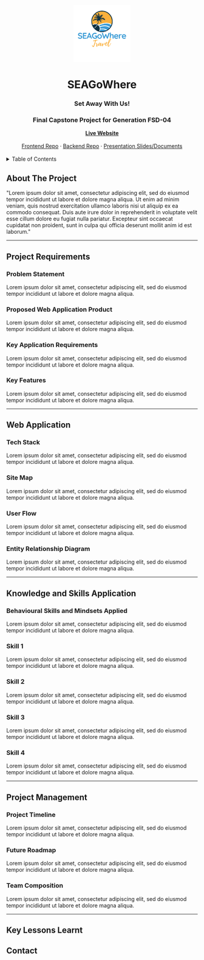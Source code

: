 <!--
*** I'm using markdown "reference style" links for readability.
*** Reference links are enclosed in brackets [ ] instead of parentheses ( ).
*** See the bottom of this document for the declaration of the reference variables.
*** for contributors-url, forks-url, etc. This is an optional, concise syntax you may use.
*** https://www.markdownguide.org/basic-syntax/#reference-style-links
-->

<!-- PROJECT LOGO/TITLE -->
<div align="center">
    <a href="https://liyanaaj.netlify.app/">
        <img src="img/logo2-transparent.png" alt="Logo" width="150">
    </a>
      </br>
        <h1>SEAGoWhere</h1>
        <h3>Set Away With Us!</h3>
</div>
<!-- TITLE CONTENTS -->
<div align="center">
    <h3>Final Capstone Project for Generation FSD-04</h3>
        <a href="https://liyanaaj.netlify.app/"><strong>Live Website</strong></a> <!-- CURRENT WEBSITE PLACEHOLDER IS LIYANA'S PORTFOLIO-->
          <br />
          <br />
              <a href="https://github.com/Rushifx/SEAgowhere">Frontend Repo</a>
              ·
              <a href="https://github.com/Liyyy9/SEAGoWhere-BackEnd">Backend Repo</a>
              ·
              <a href="https://liyanaaj.netlify.app/">Presentation Slides/Documents</a> <!-- CURRENT WEBSITE PLACEHOLDER IS LIYANA'S PORTFOLIO-->
</div>
</br>

<!-- TABLE OF CONTENTS -->
<details>
  <summary>Table of Contents</summary>
  <ol>
    <li>
      <a href="#about-the-project">About The Project</a>
    </li>
    <li>
      <a href="#project-requirements">Project Requirements</a>
      <ul>
        <li><a href="#problem-statement">Problem Statement</a></li>
        <li><a href="#proposed-web-application-product">Proposed Web Application Product</a></li>
        <li><a href="#key-application-requirements">Key Application Requirements</a></li>
        <li><a href="#key-features">Key Features</a></li>
      </ul>
    </li>
    <li>
      <a href="#web-application">Web Application</a>
      <ul>
        <li><a href="#tech-stack">Tech Stack</a></li>
        <li><a href="#site-map">Site Map</a></li>
        <li><a href="#user-flow">User Flow</a></li>
        <li><a href="#entity-diagram">Entity Relationship Diagram</a></li>
      </ul>
    </li>
      <li><a href="#knowledge-and-skills-application">Knowledge and Skills Application</a></li>
      <ul>
        <li><a href="#behavioural-skills-and-mindsets-applied">Behavioural Skills and Mindsets Applied</a></li>
        <li><a href="#skill-1">Skill 1</a></li>
        <li><a href="#skill-2">Skill 2</a></li>
        <li><a href="#skill-3">Skill 3</a></li>
        <li><a href="#skill-4">Skill 4</a></li>
      </ul>
      <li><a href="#project-management">Project Management</a></li>
      <ul>   
        <li><a href="#project-timeline">Project Timeline</a></li>
        <li><a href="#future-roadmap">Future Roadmap</a></li>
        <li><a href="#team-composition">Team Composition</a></li>
      </ul>
      <li><a href="#key-lessons-learnt">Key Lessons Learnt</a></li>
      <li><a href="#contact">Contact</a></li>
  </ol>
</details>

<!-- ABOUT THE PROJECT -->

## About The Project

"Lorem ipsum dolor sit amet, consectetur adipiscing elit, sed do eiusmod tempor incididunt ut labore et dolore magna aliqua. Ut enim ad minim veniam, quis nostrud exercitation ullamco laboris nisi ut aliquip ex ea commodo consequat. Duis aute irure dolor in reprehenderit in voluptate velit esse cillum dolore eu fugiat nulla pariatur. Excepteur sint occaecat cupidatat non proident, sunt in culpa qui officia deserunt mollit anim id est laborum."

---

<!-- PROJECT REQUIREMENTS -->

## Project Requirements

### Problem Statement
Lorem ipsum dolor sit amet, consectetur adipiscing elit, sed do eiusmod tempor incididunt ut labore et dolore magna aliqua.

### Proposed Web Application Product
Lorem ipsum dolor sit amet, consectetur adipiscing elit, sed do eiusmod tempor incididunt ut labore et dolore magna aliqua.

### Key Application Requirements
Lorem ipsum dolor sit amet, consectetur adipiscing elit, sed do eiusmod tempor incididunt ut labore et dolore magna aliqua.

### Key Features
Lorem ipsum dolor sit amet, consectetur adipiscing elit, sed do eiusmod tempor incididunt ut labore et dolore magna aliqua.

---

<!-- WEB APPLICATION -->

## Web Application 

### Tech Stack 
Lorem ipsum dolor sit amet, consectetur adipiscing elit, sed do eiusmod tempor incididunt ut labore et dolore magna aliqua.

### Site Map
Lorem ipsum dolor sit amet, consectetur adipiscing elit, sed do eiusmod tempor incididunt ut labore et dolore magna aliqua.

### User Flow
Lorem ipsum dolor sit amet, consectetur adipiscing elit, sed do eiusmod tempor incididunt ut labore et dolore magna aliqua.

### Entity Relationship Diagram
Lorem ipsum dolor sit amet, consectetur adipiscing elit, sed do eiusmod tempor incididunt ut labore et dolore magna aliqua.

---

<!-- BSM AND KNOWLEDGE APPLICATION -->

## Knowledge and Skills Application

### Behavioural Skills and Mindsets Applied
Lorem ipsum dolor sit amet, consectetur adipiscing elit, sed do eiusmod tempor incididunt ut labore et dolore magna aliqua.

### Skill 1
Lorem ipsum dolor sit amet, consectetur adipiscing elit, sed do eiusmod tempor incididunt ut labore et dolore magna aliqua.

### Skill 2
Lorem ipsum dolor sit amet, consectetur adipiscing elit, sed do eiusmod tempor incididunt ut labore et dolore magna aliqua.

### Skill 3
Lorem ipsum dolor sit amet, consectetur adipiscing elit, sed do eiusmod tempor incididunt ut labore et dolore magna aliqua.

### Skill 4
Lorem ipsum dolor sit amet, consectetur adipiscing elit, sed do eiusmod tempor incididunt ut labore et dolore magna aliqua.

---

<!-- PROJECT MANAGEMENT -->

## Project Management

### Project Timeline
Lorem ipsum dolor sit amet, consectetur adipiscing elit, sed do eiusmod tempor incididunt ut labore et dolore magna aliqua.

### Future Roadmap
Lorem ipsum dolor sit amet, consectetur adipiscing elit, sed do eiusmod tempor incididunt ut labore et dolore magna aliqua.

### Team Composition
Lorem ipsum dolor sit amet, consectetur adipiscing elit, sed do eiusmod tempor incididunt ut labore et dolore magna aliqua.

---

<!-- SALIENT POINTS -->

## Key Lessons Learnt

## Contact

